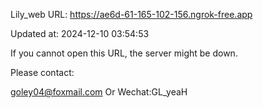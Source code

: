 Lily_web URL: https://ae6d-61-165-102-156.ngrok-free.app

Updated at: 2024-12-10 03:54:53

If you cannot open this URL, the server might be down.

Please contact: 

goley04@foxmail.com Or Wechat:GL_yeaH